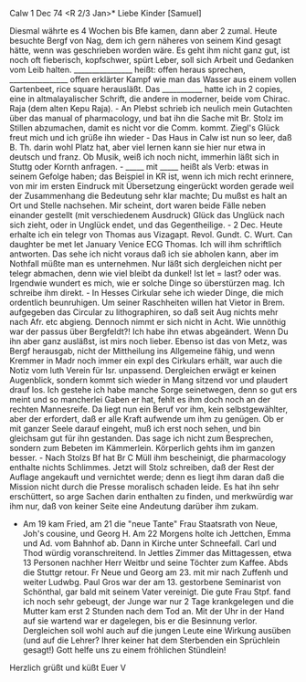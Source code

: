  Calw 1 Dec 74
 <R 2/3 Jan>*
Liebe Kinder [Samuel]

Diesmal währte es 4 Wochen bis Bfe kamen, dann aber 2 zumal. Heute besuchte Bergf von Nag, dem ich gern näheres von seinem Kind gesagt hätte, wenn was geschrieben worden wäre. Es geht ihm nicht ganz gut, ist noch oft fieberisch, kopfschwer, spürt Leber, soll sich Arbeit und Gedanken vom Leib halten. ________________ heißt: offen heraus sprechen, ________________ offen erklärter Kampf wie man das Wasser aus einem vollen Gartenbeet, rice square herausläßt. Das ___________ hatte ich in 2 copies, eine in altmalayalischer Schrift, die andere in moderner, beide vom Chirac. Raja (dem alten Kepu Raja). - An Plebst schrieb ich neulich mein Gutachten über das manual of pharmacology, und bat ihn die Sache mit Br. Stolz im Stillen abzumachen, damit es nicht vor die Comm. kommt. Ziegl's Glück freut mich und ich grüße ihn wieder - Das Haus in Calw ist nun so leer, daß B. Th. darin wohl Platz hat, aber viel lernen kann sie hier nur etwa in deutsch und franz. Ob Musik, weiß ich noch nicht, immerhin läßt sich in Stuttg oder Kornth anfragen. - _____ mit _____ heißt als Verb: etwas in seinem Gefolge haben; das Beispiel in KR ist, wenn ich mich recht erinnere, von mir im ersten Eindruck mit Übersetzung eingerückt worden gerade weil der Zusammenhang die Bedeutung sehr klar machte; Du mußst es halt an Ort und Stelle nachsehen. Mir scheint, dort waren beide Fälle neben einander gestellt (mit verschiedenem Ausdruck) Glück das Unglück nach sich zieht, oder in Unglück endet, und das Gegentheilige. - 2 Dec. Heute erhalte ich ein telegr von Thomas aus Vizagapt. Revol. Gundt. C. Wurt. Can daughter be met let January Venice ECG Thomas. Ich will ihm schriftlich antworten. Das sehe ich nicht voraus daß ich sie abholen kann, aber im Nothfall müßte man es unternehmen. Nur läßt sich dergleichen nicht per telegr abmachen, denn wie viel bleibt da dunkel! Ist let = last? oder was. Irgendwie wundert es mich, wie er solche Dinge so überstürzen mag. Ich schreibe ihm direkt. - In Hesses Cirkular sehe ich wieder Dinge, die mich ordentlich beunruhigen. Um seiner Raschheiten willen hat Vietor in Brem. aufgegeben das Circular zu lithographiren, so daß seit Aug nichts mehr nach Afr. etc abgieng. Dennoch nimmt er sich nicht in Acht. Wie unnöthig war der passus über Bergfeldt?! Ich habe ihn etwas abgeändert. Wenn Du ihn aber ganz ausläßst, ist mirs noch lieber. Ebenso ist das von Metz, was Bergf herausgab, nicht der Mittheilung ins Allgemeine fähig, und wenn Kremmer in Madr noch immer ein expl des Cirkulars erhält, war auch die Notiz vom luth Verein für Isr. unpassend. Dergleichen erwägt er keinen Augenblick, sondern kommt sich wieder in Mang sitzend vor und plaudert drauf los. Ich gestehe ich habe manche Sorge seinetwegen, denn so gut ers meint und so mancherlei Gaben er hat, fehlt es ihm doch noch an der rechten Mannesreife. Da liegt nun ein Beruf vor ihm, kein selbstgewählter, aber der erfordert, daß er alle Kraft aufwende um ihm zu genügen. Ob er mit ganzer Seele darauf eingeht, muß ich erst noch sehen, und bin gleichsam gut für ihn gestanden. Das sage ich nicht zum Besprechen, sondern zum Bebeten im Kämmerlein. Körperlich gehts ihm im ganzen besser. - Nach Stolzs Bf hat Br C Müll ihm bescheinigt, die pharmacology enthalte nichts Schlimmes. Jetzt will Stolz schreiben, daß der Rest der Auflage angekauft und vernichtet werde; denn es liegt ihm daran daß die Mission nicht durch die Presse moralisch schaden leide. Es hat ihn sehr erschüttert, so arge Sachen darin enthalten zu finden, und merkwürdig war ihm nur, daß von keiner Seite eine Andeutung darüber ihm zukam.

- Am 19 kam Fried, am 21 die "neue Tante" Frau Staatsrath von Neue, Joh's cousine, und Georg H. Am 22 Morgens holte ich Jettchen, Emma und Ad. vom Bahnhof ab. Dann in Kirche unter Schneefall. Carl und Thod würdig voranschreitend. In Jettles Zimmer das Mittagessen, etwa 13 Personen nachher Herr Weitbr und seine Töchter zum Kaffee. Abds die Stuttgr retour. Fr Neue und Georg am 23. mit mir nach Zuffenh und weiter Ludwbg. Paul Gros war der am 13. gestorbene Seminarist von Schönthal, gar bald mit seinem Vater vereinigt. Die gute Frau Stpf. fand ich noch sehr gebeugt, der Junge war nur 2 Tage krankgelegen und die Mutter kam erst 2 Stunden nach dem Tod an. Mit der Uhr in der Hand auf sie wartend war er dagelegen, bis er die Besinnung verlor. Dergleichen soll wohl auch auf die jungen Leute eine Wirkung ausüben (und auf die Lehrer? Ihrer keiner hat dem Sterbenden ein Sprüchlein gesagt!) Gott helfe uns zu einem fröhlichen Stündlein!

 Herzlich grüßt und küßt Euer V
